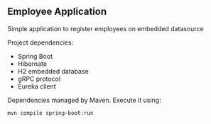 Employee Application
---

Simple application to register employees on embedded datasource

Project dependencies:
* Spring Boot
* Hibernate
* H2 embedded database
* gRPC protocol
* Eureka client

Dependencies managed by Maven. Execute it using:

    mvn compile spring-boot:run
